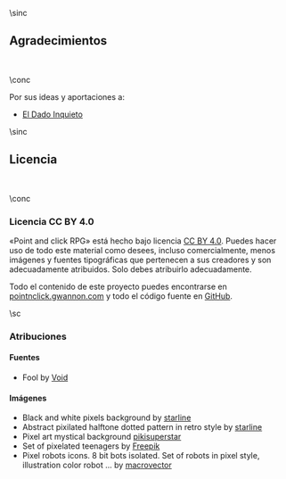 \sinc

## Agradecimientos

&nbsp;

\conc

Por sus ideas y aportaciones a:

* [El Dado Inquieto](https://mastorol.es/@eldadoinquieto)

\sinc

## Licencia

&nbsp;

\conc

### Licencia CC BY 4.0

«Point and click RPG» está hecho bajo licencia [CC BY 4.0](https://creativecommons.org/licenses/by/4.0/legalcode.es). Puedes hacer uso de todo este material como desees, incluso comercialmente, menos imágenes y fuentes tipográficas que pertenecen a sus creadores y son adecuadamente atribuidos. Solo debes atribuirlo adecuadamente.

Todo el contenido de este proyecto puedes encontrarse en [pointnclick.gwannon.com](https://pointnclick.gwannon.com/) y todo el código fuente en [GitHub](https://github.com/gwannon/ideasRoleras/tree/main/Point-n-click).

\sc

### Atribuciones

#### Fuentes

* Fool by [Void](https://arcade.itch.io/fool)

#### Imágenes

* Black and white pixels background by [starline](https://www.freepik.com/free-vector/black-white-pixels-background_13124439.htm)
* Abstract pixilated halftone dotted pattern in retro style by [starline](https://www.freepik.com/free-vector/abstract-pixilated-halftone-dotted-pattern-retro-style_418611157.htm)
* Pixel art mystical background [pikisuperstar](https://www.freepik.com/free-vector/pixel-art-mystical-background_29019077.htm)
* Set of pixelated teenagers by [Freepik](https://www.freepik.com/free-vector/set-pixelated-teenagers_943286.htm)
* Pixel robots icons. 8 bit bots isolated. Set of robots in pixel style, illustration color robot ... by [macrovector](https://www.freepik.com/free-vector/pixel-robots-icons-8-bit-bots-isolated-set-robots-pixel-style-illustration-color-robot_13031467.htm)